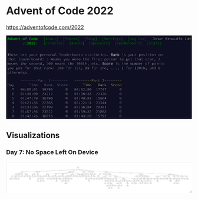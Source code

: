 # Advent of Code 2022

https://adventofcode.com/2022

![](screenshot.png)

## Visualizations

### Day 7: No Space Left On Device
![](plot_day07.png)